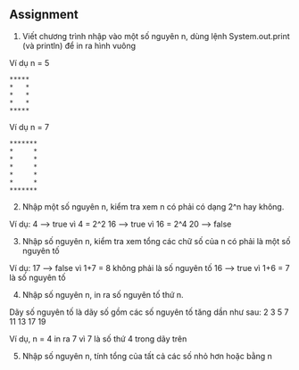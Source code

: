 ## Assignment

1. Viết chương trình nhập vào một số nguyên n, dùng lệnh System.out.print (và println) để in ra hình vuông 

Ví dụ n = 5

``` 
*****
*   *
*   *
*   *
*****
```

Ví dụ n = 7

``` 
*******
*     *
*     *
*     *
*     *
*     *
*******
```

2. Nhập một số nguyên n, kiểm tra xem n có phải có dạng 2^n hay không.

Ví dụ:
4 --> true vì 4 = 2^2
16 --> true vì 16 = 2^4
20 --> false

3. Nhập số nguyên n, kiểm tra xem tổng các chữ số của n có phải là một số nguyên tố

Ví dụ:
17 --> false vì 1+7 = 8 không phải là số nguyên tố
16 --> true vì 1+6 = 7 là số nguyên tố

4. Nhập số nguyên n, in ra số nguyên tố thứ n. 

Dãy số nguyên tố là dãy số gồm các số nguyên tố tăng dần như sau: 2 3 5 7 11 13 17 19

Ví dụ, n = 4 in ra 7 vì 7 là số thứ 4 trong dãy trên

5. Nhập số nguyên n, tính tổng của tất cả các số nhỏ hơn hoặc bằng n